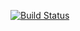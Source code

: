 [![Build Status](https://travis-ci.org/HaMster21/pgaro.svg)](https://travis-ci.org/HaMster21/pgaro)
